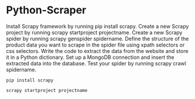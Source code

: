 # Python-Scraper
Install Scrapy framework by running pip install scrapy.
Create a new Scrapy project by running scrapy startproject projectname.
Create a new Scrapy spider by running scrapy genspider spidername.
Define the structure of the product data you want to scrape in the spider file using xpath selectors or css selectors.
Write the code to extract the data from the website and store it in a Python dictionary.
Set up a MongoDB connection and insert the extracted data into the database.
Test your spider by running scrapy crawl spidername.

```
pip install scrapy
```

```
scrapy startproject projectname
```
